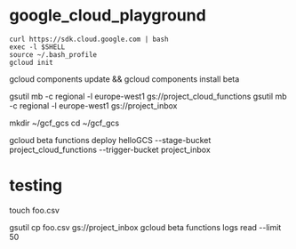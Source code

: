 # google_cloud_playground


    curl https://sdk.cloud.google.com | bash
    exec -l $SHELL
    source ~/.bash_profile
    gcloud init

gcloud components update &&
gcloud components install beta


gsutil mb -c regional -l europe-west1 gs://project_cloud_functions
gsutil mb -c regional -l europe-west1 gs://project_inbox

mkdir ~/gcf_gcs
cd ~/gcf_gcs

gcloud beta functions deploy helloGCS --stage-bucket project_cloud_functions --trigger-bucket project_inbox

# testing
touch foo.csv

gsutil cp foo.csv gs://project_inbox
gcloud beta functions logs read --limit 50
